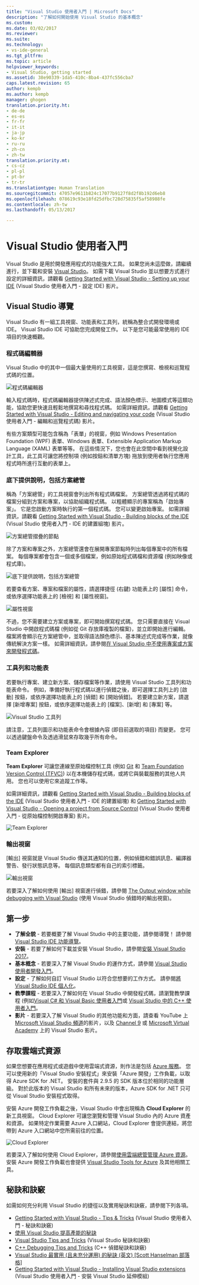 ```yaml
---
title: "Visual Studio 使用者入門 | Microsoft Docs"
description: "了解如何開始使用 Visual Studio 的基本概念"
ms.custom: 
ms.date: 03/02/2017
ms.reviewer: 
ms.suite: 
ms.technology:
- vs-ide-general
ms.tgt_pltfrm: 
ms.topic: article
helpviewer_keywords:
- Visual Studio, getting started
ms.assetid: 38e90339-1da5-410c-8ba4-437fc556cba7
caps.latest.revision: 65
author: kempb
ms.author: kempb
manager: ghogen
translation.priority.ht:
- de-de
- es-es
- fr-fr
- it-it
- ja-jp
- ko-kr
- ru-ru
- zh-cn
- zh-tw
translation.priority.mt:
- cs-cz
- pl-pl
- pt-br
- tr-tr
ms.translationtype: Human Translation
ms.sourcegitcommit: 47057e9611b824c17077b9127f8d2f8b192d6eb8
ms.openlocfilehash: 078619c93e18fd25dfbc728d75835f5af58988fe
ms.contentlocale: zh-tw
ms.lasthandoff: 05/13/2017

---
```

# <a name="get-started-with-visual-studio"></a>Visual Studio 使用者入門

Visual Studio 是用於開發應用程式的功能強大工具。 如果您尚未這麼做，請繼續進行，並下載和安裝 [Visual Studio](https://www.visualstudio.com/vs/)。 如需下載 Visual Studio 並以想要方式進行設定的詳細資訊，請觀看 [Getting Started with Visual Studio - Setting up your IDE](https://www.youtube.com/watch?v=xLCedknQkN0&list=PLReL099Y5nRfw6VNvzMkv0sabT2crbSpK&index=1) (Visual Studio 使用者入門 - 設定 IDE) 影片。

## <a name="visual-studio-tour"></a>Visual Studio 導覽
Visual Studio 有一組工具視窗、功能表和工具列，統稱為整合式開發環境或 IDE。 Visual Studio IDE 可協助您完成開發工作。 以下是您可能最常使用的 IDE 項目的快速概觀。

### <a name="code-editor"></a>程式碼編輯器
Visual Studio 中的其中一個最大量使用的工具視窗，這是您撰寫、檢視和巡覽程式碼的位置。

![程式碼編輯器](~/docs/ide/media/VSIDE_CodeWindow.png)

輸入程式碼時，程式碼編輯器提供陳述式完成、語法顏色標示、地圖模式等這類功能，協助您更快速且輕鬆地撰寫和尋找程式碼。 如需詳細資訊，請觀看 [Getting Started with Visual Studio - Editing and navigating your code](https://www.youtube.com/watch?v=4glwwioCVjA&list=PLReL099Y5nRfw6VNvzMkv0sabT2crbSpK&index=5) (Visual Studio 使用者入門 - 編輯和巡覽程式碼) 影片。

有些方案類型可能包含稱為「表單」的視窗，例如 Windows Presentation Foundation (WPF) 表單、Windows 表單、Extensible Application Markup Language (XAML) 表單等等。 在這些情況下，您也會在此空間中看到視覺化設計工具，此工具可讓您將控制項 (例如按鈕和清單方塊) 拖放到使用者執行您應用程式時所進行互動的表單上。

### <a name="solution-explorer"></a>底下提供說明，包括方案總管

稱為「方案總管」的工具視窗會列出所有程式碼檔案。 方案總管透過將程式碼的檔案分組到方案和專案，以協助組織程式碼。 以粗體顯示的專案稱為「啟始專案」。 它是您啟動方案時執行的第一個程式碼。 您可以變更啟始專案。 如需詳細資訊，請觀看 [Getting Started with Visual Studio - Building blocks of the IDE](https://www.youtube.com/watch?v=JHc3_gsCmZg&index=2&list=PLReL099Y5nRfw6VNvzMkv0sabT2crbSpK) (Visual Studio 使用者入門 - IDE 的建置組塊) 影片。

![方案總管摺疊的節點](~/docs/ide/media/VSIDE_SolutionExplorer2_callouts.png)

 除了方案和專案之外，方案總管還會在展開專案節點時列出每個專案中的所有檔案。 每個專案都會包含一個或多個檔案，例如原始程式碼檔和資源檔 (例如映像或程式庫)。

![底下提供說明，包括方案總管](~/docs/ide/media/VSIDE_SolutionExplorer3.png)

若要查看方案、專案和檔案的屬性，請選擇捷徑 (右鍵) 功能表上的 [屬性] 命令，或依序選擇功能表上的 [檢視] 和 [屬性視窗]。

![屬性視窗](~/docs/ide/media/VSIDE_SolutionExplorer4.png)

不過，您不需要建立方案或專案，即可開始撰寫程式碼。 您只需要直接在 Visual Studio 中開啟程式碼檔 (例如從 Git 存放庫複製的檔案)，並立即開始進行編輯。 檔案將會顯示在方案總管中，並取得語法顏色標示、基本陳述式完成等作業，就像傳統解決方案一樣。 如需詳細資訊，請參閱[在 Visual Studio 中不使用專案或方案來開發程式碼](../ide/develop-code-in-visual-studio-without-projects-or-solutions.md)。

### <a name="toolbar-and-menus"></a>工具列和功能表
若要執行專案、建立新方案、儲存檔案等作業，請使用 Visual Studio 工具列和功能表命令。 例如，準備好執行程式碼以進行偵錯之後，即可選擇工具列上的 [啟動] 按鈕，或依序選擇功能表上的 [偵錯] 和 [開始偵錯]。 若要建立新方案，請選擇 [新增專案] 按鈕，或依序選擇功能表上的 [檔案]、[新增] 和 [專案] 等。

![Visual Studio 工具列](~/docs/ide/media/VSIDE_SolutionExplorer5_callouts.png)

請注意，工具列圖示和功能表命令會根據內容 (即目前選取的項目) 而變更。 您可以透過鍵盤命令及透過滑鼠來存取幾乎所有命令。

### <a name="team-explorer"></a>Team Explorer
**Team Explorer** 可讓您連線至原始檔控制工具 (例如 [Git](https://git-scm.com/) 和 [Team Foundation Version Control (TFVC)](https://www.visualstudio.com/en-us/docs/tfvc/overview)) 以在本機儲存程式碼，或將它與裝載服務的其他人共用。 您也可以使用它來追蹤工作等。

如需詳細資訊，請觀看 [Getting Started with Visual Studio - Building blocks of the IDE](https://www.youtube.com/watch?v=JHc3_gsCmZg&index=2&list=PLReL099Y5nRfw6VNvzMkv0sabT2crbSpK) (Visual Studio 使用者入門 - IDE 的建置組塊) 和 [Getting Started with Visual Studio - Opening a project from Source Control](https://www.youtube.com/watch?v=pc9vX_4RGV4&list=PLReL099Y5nRfw6VNvzMkv0sabT2crbSpK&index=3) (Visual Studio 使用者入門 - 從原始檔控制開啟專案) 影片。

![Team Explorer](../ide/media/TeamExplorer.png)

### <a name="output-window"></a>輸出視窗
[輸出] 視窗就是 Visual Studio 傳送其通知的位置，例如偵錯和錯誤訊息、編譯器警告、發行狀態訊息等。 每個訊息類型都有自己的索引標籤。

![輸出視窗](~/docs/ide/media/VSIDE_OutputWindow.png)

若要深入了解如何使用 [輸出] 視窗進行偵錯，請參閱 [The Output window while debugging with Visual Studio](https://blogs.msdn.microsoft.com/visualstudioalm/2015/02/09/the-output-window-while-debugging-with-visual-studio/) (使用 Visual Studio 偵錯時的輸出視窗)。

## <a name="first-steps"></a>第一步
- **了解全貌** - 若要概要了解 Visual Studio 中的主要功能，請參閱導覽！ 請參閱 [Visual Studio IDE 功能導覽](../ide/visual-studio-ide.md)。
- **安裝** - 若要了解如何下載並安裝 Visual Studio，請參閱[安裝 Visual Studio 2017](../install/install-visual-studio.md)。
- **基本概念** - 若要深入了解 Visual Studio 的運作方式，請參閱 [Visual Studio 使用者開發入門](../ide/get-started-developing-with-visual-studio.md)。
- **設定** - 了解如何自訂 Visual Studio 以符合您想要的工作方式。 請參閱[將 Visual Studio IDE 個人化](../ide/personalizing-the-visual-studio-ide.md)。
- **教學課程** - 若要深入了解如何在 Visual Studio 中開發程式碼，請瀏覽教學課程 (例如[Visual C# 和 Visual Basic 使用者入門](../ide/getting-started-with-visual-csharp-and-visual-basic.md)或 [Visual Studio 中的 C++ 使用者入門](../ide/getting-started-with-cpp-in-visual-studio.md)。
- **影片** - 若要深入了解 Visual Studio 的其他功能和方面，請查看 YouTube 上 [Microsoft Visual Studio 頻道](https://www.youtube.com/user/VisualStudio/videos)的影片，以及 [Channel 9](https://channel9.msdn.com/Tags/visual+studio) 或 [Microsoft Virtual Academy](https://mva.microsoft.com/product-training/visual-studio-courses#!jobf=Developer) 上的 Visual Studio 影片。

## <a name="access-cloud-based-resources"></a>存取雲端式資源

如果您想要在應用程式或遊戲中使用雲端式資源，則作法是包括 [Azure 服務](https://azure.microsoft.com/en-us/services/)。 您可以使用新的「Visual Studio 安裝程式」來安裝「Azure 開發」工作負載，以取得 Azure SDK for .NET。 安裝的套件與 2.9.5 的 SDK 版本位於相同的功能層級。 對於此版本的 Visual Studio 和所有未來的版本，Azure SDK for .NET 只可從 Visual Studio 安裝程式取得。

安裝 Azure 開發工作負載之後，Visual Studio 中會出現稱為 **Cloud Explorer** 的新工具視窗。 Cloud Explorer 可讓您瀏覽和管理 Visual Studio 內的 Azure 資產和資源。 如果特定作業需要 Azure 入口網站，Cloud Explorer 會提供連結，將您帶到 Azure 入口網站中您所需前往的位置。

![Cloud Explorer](~/docs/ide/media/VSIDE_CloudExplorer.png)

若要深入了解如何使用 Cloud Explorer，請參閱[使用雲端總管管理 Azure 資源](https://azure.microsoft.com/en-us/documentation/articles/vs-azure-tools-resources-managing-with-cloud-explorer/)。
安裝 Azure 開發工作負載也會提供 [Visual Studio Tools for Azure](https://www.visualstudio.com/vs/azure-tools/) 及其他相關工具。

## <a name="tips-and-tricks"></a>秘訣和訣竅
如需如何充分利用 Visual Studio 的捷徑以及實用秘訣和訣竅，請參閱下列各項。
- [Getting Started with Visual Studio - Tips & Tricks](https://www.youtube.com/watch?v=vmXqGwn1Glk&list=PLReL099Y5nRfw6VNvzMkv0sabT2crbSpK&index=4) (Visual Studio 使用者入門 - 秘訣和訣竅)
- [使用 Visual Studio 提高產能的秘訣](../ide/productivity-tips-for-visual-studio.md)
- [Visual Studio Tips and Tricks](https://channel9.msdn.com/events/TechEd/2013/DEV-B353) (Visual Studio 秘訣和訣竅)
- [C++ Debugging Tips and Tricks](https://channel9.msdn.com/Shows/Visual-Studio-Toolbox/C-Plus-Plus-Debugging-Tips-and-Tricks) (C++ 偵錯秘訣和訣竅)
- [Visual Studio 最實用 (且未充分運用) 的秘訣 (英文) [Scott Hanselman 部落格]](https://www.hanselman.com/blog/VisualStudiosMostUsefulAndUnderusedTips.aspx)
- [Getting Started with Visual Studio - Installing Visual Studio extensions](https://www.youtube.com/watch?v=MWLLQaknRZY&list=PLReL099Y5nRfw6VNvzMkv0sabT2crbSpK&index=7) (Visual Studio 使用者入門 - 安裝 Visual Studio 延伸模組)

